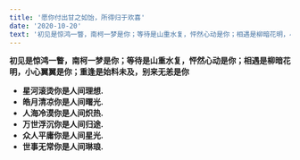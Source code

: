 ```yaml
---
title: '愿你付出甘之如饴，所得归于欢喜'
date: '2020-10-20'
text: '初见是惊鸿一瞥，南柯一梦是你；等待是山重水复，怦然心动是你；相遇是柳暗花明，小心翼翼是你；重逢是始料未及，别来无恙是你。'
---
```


**初见是惊鸿一瞥，南柯一梦是你；等待是山重水复，怦然心动是你；相遇是柳暗花明，小心翼翼是你；重逢是始料未及，别来无恙是你**
- **星河滚烫你是人间理想.** 
- **皓月清凉你是人间曙光.** 
- **人海冷漠你是人间炽热.** 
- **万世浮沉你是人间归途.** 
- **众人平庸你是人间星光.** 
- **世事无常你是人间琳琅.** 